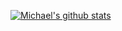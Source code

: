 [![Michael's github stats](https://github-readme-stats.vercel.app/api?username=michaelt0520&include_all_commits=true&count_private=true&show_icons=true&theme=material-palenight)](https://github.com/michaelt0520/github-readme-stats)
